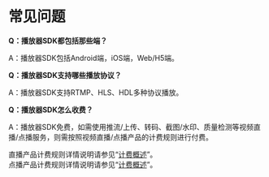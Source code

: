 # 常见问题

**Q：播放器SDK都包括那些端？**

A：播放器SDK包括Android端，iOS端，Web/H5端。


**Q：播放器SDK支持哪些播放协议？**

A：播放器SDK支持RTMP、HLS、HDL多种协议播放。


**Q：播放器SDK怎么收费？**

A：播放器SDK免费，如需使用推流/上传、转码、截图/水印、质量检测等视频直播/点播服务，则需按照视频直播/点播产品的计费规则进行付费。

直播产品计费规则详情说明请参见“[计费概述](https://github.com/jdcloudcom/cn/blob/edit/documentation/Video-Service/Live-Video/Pricing/Billing-Overview.md)”。  
点播产品计费规则详情说明请参见“[计费概述](https://github.com/jdcloudcom/cn/blob/edit/documentation/Video-Service/Video-on-Demand/Pricing/Billing-Overview.md)”。


